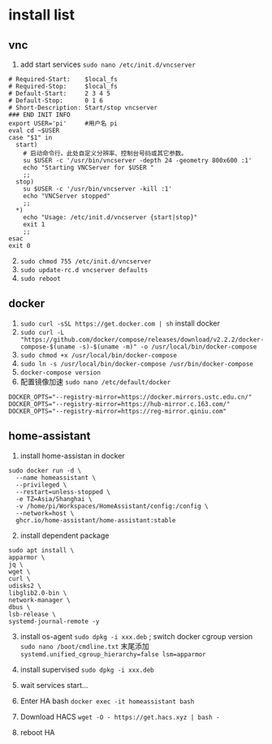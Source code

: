 <!--
 * @FilePath: \HomeAssistant_Plus\env_pkg\install_pkg\install_list.md
 * @brief: 
 * @details: 
 * @author: Lews Hammond
 * @Date: 2023-04-08 08:05:58
 * @LastEditTime: 2023-04-09 13:18:06
 * @LastEditors: Lews Hammond
-->
install list 
===

vnc
---
1. add start services `sudo nano /etc/init.d/vncserver`
```
# Required-Start:    $local_fs
# Required-Stop:     $local_fs
# Default-Start:     2 3 4 5
# Default-Stop:      0 1 6
# Short-Description: Start/stop vncserver
### END INIT INFO
export USER='pi'     #用户名 pi
eval cd ~$USER
case "$1" in
  start)
    # 启动命令行。此处自定义分辨率、控制台号码或其它参数。
    su $USER -c '/usr/bin/vncserver -depth 24 -geometry 800x600 :1'
    echo "Starting VNCServer for $USER "
    ;;
  stop)
    su $USER -c '/usr/bin/vncserver -kill :1'
    echo "VNCServer stopped"
    ;;
  *)
    echo "Usage: /etc/init.d/vncserver {start|stop}"
    exit 1
    ;;
esac
exit 0
```
2. `sudo chmod 755 /etc/init.d/vncserver`
3. `sudo update-rc.d vncserver defaults`
4. `sudo reboot`

docker
---

1. `sudo curl -sSL https://get.docker.com | sh` install docker 
2. `sudo curl -L "https://github.com/docker/compose/releases/download/v2.2.2/docker-compose-$(uname -s)-$(uname -m)" -o /usr/local/bin/docker-compose`
3. `sudo chmod +x /usr/local/bin/docker-compose`
4. `sudo ln -s /usr/local/bin/docker-compose /usr/bin/docker-compose`
5. `docker-compose version`
6. 配置镜像加速 `sudo nano /etc/default/docker`
```
DOCKER_OPTS="--registry-mirror=https://docker.mirrors.ustc.edu.cn/"
DOCKER_OPTS="--registry-mirror=https://hub-mirror.c.163.com/"
DOCKER_OPTS="--registry-mirror=https://reg-mirror.qiniu.com"
```

home-assistant
---

1. install home-assistan in docker
```
sudo docker run -d \
  --name homeassistant \
  --privileged \
  --restart=unless-stopped \
  -e TZ=Asia/Shanghai \
  -v /home/pi/Workspaces/HomeAssistant/config:/config \
  --network=host \
  ghcr.io/home-assistant/home-assistant:stable
```

2. install dependent package
```
sudo apt install \
apparmor \
jq \
wget \
curl \
udisks2 \
libglib2.0-bin \
network-manager \
dbus \
lsb-release \
systemd-journal-remote -y
```

3. install os-agent `sudo dpkg -i xxx.deb` ; switch docker cgroup version `sudo nano /boot/cmdline.txt` 末尾添加 `systemd.unified_cgroup_hierarchy=false lsm=apparmor`

4. install supervised `sudo dpkg -i xxx.deb`

5. wait services start...

6. Enter HA bash `docker exec -it homeassistant bash`

7. Download HACS `wget -O - https://get.hacs.xyz | bash -`

8. reboot HA
